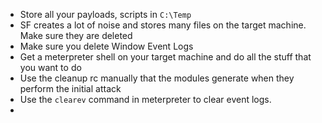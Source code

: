 - Store all your payloads, scripts in `C:\Temp`
- SF creates a lot of noise and stores many files on the target machine. Make sure they are deleted
- Make sure you delete Window Event Logs
- Get a meterpreter shell on your target machine and do all the stuff that you want to do
- Use the cleanup rc manually that the modules generate when they perform the initial attack
- Use the `clearev` command in meterpreter to clear event logs.
- 